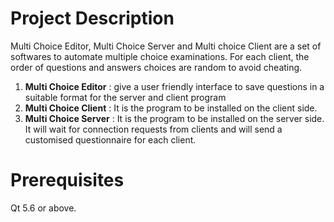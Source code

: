 # Project Description

Multi Choice Editor, Multi Choice Server and Multi choice Client are a set of softwares 
to automate multiple choice examinations. For each client, the order of questions and answers choices  are random to avoid cheating.
1. **Multi Choice Editor** : give a user friendly interface to save questions in a suitable format for the server 
and client program
2. **Multi Choice Client** : It is the program to be installed on the client side.
3. **Multi Choice Server** : It is the program to be installed on the server side. It will wait for connection requests from clients 
and will send a customised questionnaire for each client.

# Prerequisites
Qt 5.6 or above.
